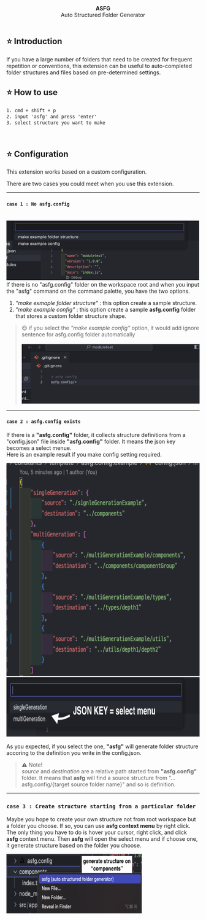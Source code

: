 <div align="center"><strong>ASFG</strong></div>
<div align="center">Auto Structured Folder Generator</div>
<br />

## ⭐ Introduction

If you have a large number of folders that need to be created for frequent repetition or conventions, this extension can be useful to auto-completed folder structures and files based on pre-determined settings.

## ⭐ How to use

```
1. cmd + shift + p
2. input 'asfg' and press 'enter'
3. select structure you want to make
```

<br/>

## ⭐ Configuration

This extension works based on a custom configuration.

There are two cases you could meet when you use this extension.

---

#### `case 1 : No asfg.config`

<br>

<img src="https://raw.githubusercontent.com/chltjdrhd777/image-hosting/main/no-config-asfg.png" width="503px" height="155px"/>

<br>
If there is no "asfg.config" folder on the workspace root and when you input the "asfg" command on the command palette, you have the two options.

<br/>

1. _"make exmaple folder structure"_ : this option create a sample structure.
2. _"make example config"_ : this option create a sample **asfg.config** folder that stores a custom folder structure shape.

> 😉 if you select the _"make example config"_ option, it would add ignore sentence for asfg.config folder automatically<br/><br/><img src="https://raw.githubusercontent.com/chltjdrhd777/image-hosting/main/auto-git-ignore.png" width="503px" height="155px"/>

---

#### `case 2 : asfg.config exists`

If there is a **"asfg.config"** folder, it collects structure definitions from a "config.json" file inside **"asfg.config"** folder. It means the json key becomes a select menue. <br/>
Here is an example result if you make config setting required.

<img src="https://raw.githubusercontent.com/chltjdrhd777/image-hosting/main/asfg-config-json3.png" width="703px" height="555px"/>
<img src="https://raw.githubusercontent.com/chltjdrhd777/image-hosting/main/asfg-config-json4.png" width="703px" height="155px"/>

<br/>

As you expected, if you select the one, **"asfg"** will generate folder structure accoring to the definition you write in the config.json.

> ⚠️ Note!<br/> _source_ and _destination_ are a relative path started from **"asfg.config"** folder. It means that **asfg** will find a source structure from "... asfg.config/{target source folder name}" and so is definition.

---

### `case 3 : Create structure starting from a particular folder`

Maybe you hope to create your own structure not from root workspace but a folder you choose. If so, you can use **asfg context menu** by right click. <br/>
The only thing you have to do is hover your cursor, right click, and click **asfg** context menu. Then **asfg** will open the select menu and if choose one, it generate structure based on the folder you choose.

<img src="https://raw.githubusercontent.com/chltjdrhd777/image-hosting/main/asfg-config-rightclick.png" width="353px" height="155px"/>
